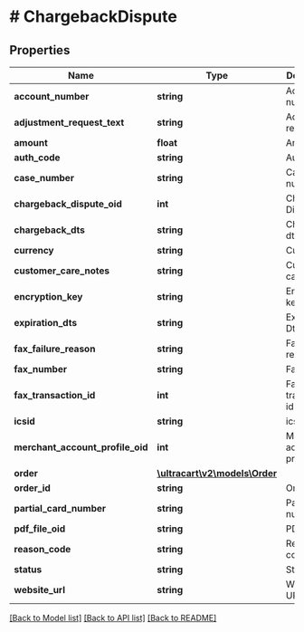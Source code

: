 # # ChargebackDispute

## Properties

Name | Type | Description | Notes
------------ | ------------- | ------------- | -------------
**account_number** | **string** | Account number | [optional]
**adjustment_request_text** | **string** | Adjustment request text | [optional]
**amount** | **float** | Amount | [optional]
**auth_code** | **string** | Auth code | [optional]
**case_number** | **string** | Case number | [optional]
**chargeback_dispute_oid** | **int** | Chargeback Dispute Oid | [optional]
**chargeback_dts** | **string** | Chargeback dts | [optional]
**currency** | **string** | Currency | [optional]
**customer_care_notes** | **string** | Customer care notes | [optional]
**encryption_key** | **string** | Encryption key | [optional]
**expiration_dts** | **string** | Expiration Dts | [optional]
**fax_failure_reason** | **string** | Fax failure reason | [optional]
**fax_number** | **string** | Fax number | [optional]
**fax_transaction_id** | **int** | Fax transaction id | [optional]
**icsid** | **string** | icsid | [optional]
**merchant_account_profile_oid** | **int** | Merchant account profile oid | [optional]
**order** | [**\ultracart\v2\models\Order**](Order.md) |  | [optional]
**order_id** | **string** | Order Id | [optional]
**partial_card_number** | **string** | Partial card number | [optional]
**pdf_file_oid** | **string** | PDF file oid | [optional]
**reason_code** | **string** | Reason code | [optional]
**status** | **string** | Status | [optional]
**website_url** | **string** | Website URL | [optional]

[[Back to Model list]](../../README.md#models) [[Back to API list]](../../README.md#endpoints) [[Back to README]](../../README.md)

